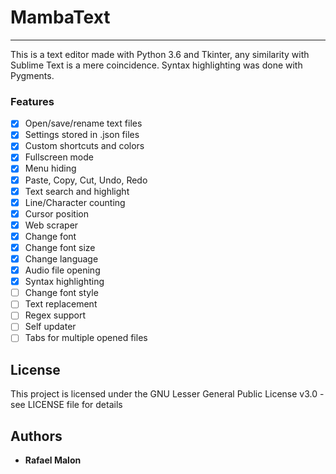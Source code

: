 # MambaText
---
This is a text editor made with Python 3.6 and Tkinter, any similarity with Sublime Text is a mere coincidence. Syntax highlighting was done with Pygments.

### Features
- [x] Open/save/rename text files
- [x] Settings stored in .json files
- [x] Custom shortcuts and colors
- [x] Fullscreen mode
- [x] Menu hiding
- [x] Paste, Copy, Cut, Undo, Redo
- [x] Text search and highlight
- [x] Line/Character counting
- [x] Cursor position
- [x] Web scraper
- [x] Change font
- [x] Change font size
- [x] Change language
- [x] Audio file opening
- [x] Syntax highlighting
- [ ] Change font style
- [ ] Text replacement
- [ ] Regex support
- [ ] Self updater
- [ ] Tabs for multiple opened files

## License
This project is licensed under the GNU Lesser General Public License v3.0 - see LICENSE file for details

## Authors
- **Rafael Malon**
